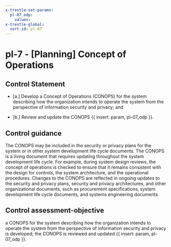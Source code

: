 ```yaml
---
x-trestle-set-params:
  pl-07_odp:
    values:
x-trestle-global:
  sort-id: pl-07
---
```


# pl-7 - \[Planning\] Concept of Operations

## Control Statement

- \[a.\] Develop a Concept of Operations (CONOPS) for the system describing how the organization intends to operate the system from the perspective of information security and privacy; and

- \[b.\] Review and update the CONOPS {{ insert: param, pl-07_odp }}.

## Control guidance

The CONOPS may be included in the security or privacy plans for the system or in other system development life cycle documents. The CONOPS is a living document that requires updating throughout the system development life cycle. For example, during system design reviews, the concept of operations is checked to ensure that it remains consistent with the design for controls, the system architecture, and the operational procedures. Changes to the CONOPS are reflected in ongoing updates to the security and privacy plans, security and privacy architectures, and other organizational documents, such as procurement specifications, system development life cycle documents, and systems engineering documents.

## Control assessment-objective

a CONOPS for the system describing how the organization intends to operate the system from the perspective of information security and privacy is developed;
the CONOPS is reviewed and updated {{ insert: param, pl-07_odp }}.
